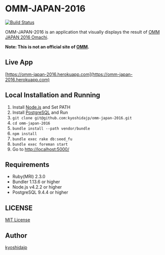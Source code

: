 # OMM-JAPAN-2016

[![Build Status](https://travis-ci.org/kyoshidajp/omm-japan-2016.svg?branch=master)](https://travis-ci.org/kyoshidajp/omm-japan-2016)

OMM-JAPAN-2016 is an application that visually displays the result of [OMM JAPAN 2016 Omachi](http://theomm.jp/?page_id=1063).

**Note: This is not an official site of [OMM](https://www.theomm.com/).**

## Live App

[https://omm-japan-2016.herokuapp.com](https://omm-japan-2016.herokuapp.com)

## Local Installation and Running

1. Install [Node.js](https://nodejs.org/) and Set PATH
1. Install [PostgreSQL](https://www.postgresql.org/) and Run
1. `git clone git@github.com:kyoshidajp/omm-japan-2016.git`
1. `cd omm-japan-2016`
1. `bundle install --path vendor/bundle`
1. `npm install`
1. `bundle exec rake db:seed_fu`
1. `bundle exec foreman start`
1. Go to [http://localhost:5000/](http://localhost:5000/)

## Requirements

- Ruby(MRI) 2.3.0
- Bundler 1.13.6 or higher
- Node.js v4.2.2 or higher
- PostgreSQL 9.4.4 or higher

## LICENSE

[MIT License](https://github.com/kyoshidajp/omm-japan-2016/blob/master/LICENSE)

## Author

[kyoshidajp](https://github.com/kyoshidajp)
